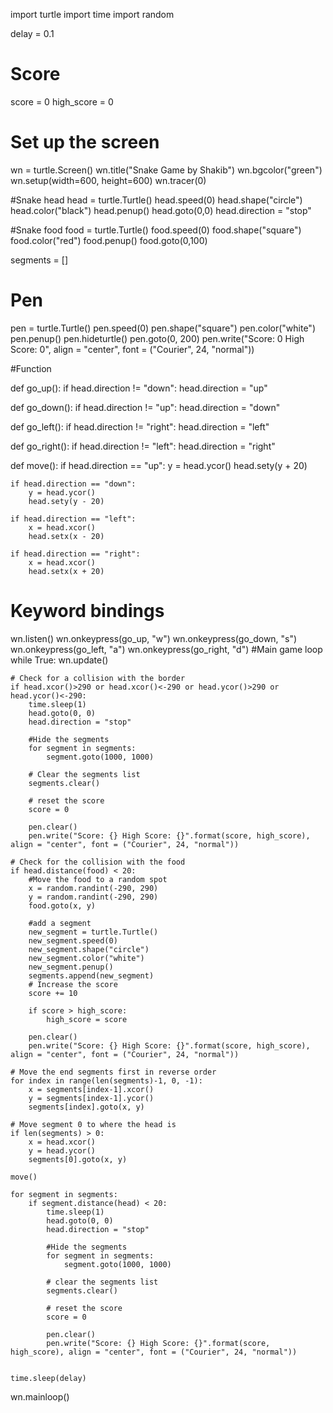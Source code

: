 import turtle 
import time
import random

delay = 0.1

# Score
score = 0
high_score = 0

# Set up the screen
wn = turtle.Screen()
wn.title("Snake Game by Shakib")
wn.bgcolor("green")
wn.setup(width=600, height=600)
wn.tracer(0)

#Snake head
head = turtle.Turtle()
head.speed(0)
head.shape("circle")
head.color("black")
head.penup()
head.goto(0,0)
head.direction = "stop"

#Snake food
food = turtle.Turtle()
food.speed(0)
food.shape("square")
food.color("red")
food.penup()
food.goto(0,100)

segments = []

# Pen
pen = turtle.Turtle()
pen.speed(0)
pen.shape("square")
pen.color("white")
pen.penup()
pen.hideturtle()
pen.goto(0, 200)
pen.write("Score: 0 High Score: 0", align = "center", font = ("Courier", 24, "normal"))

#Function

def go_up():
    if head.direction != "down":
        head.direction = "up"

def go_down():
    if head.direction != "up":
        head.direction = "down"

def go_left():
    if head.direction != "right":
        head.direction = "left"

def go_right():
    if head.direction != "left":
        head.direction = "right"
    


def move():
    if head.direction == "up":
        y = head.ycor()
        head.sety(y + 20)
        
    if head.direction == "down":
        y = head.ycor()
        head.sety(y - 20)
        
    if head.direction == "left":
        x = head.xcor()
        head.setx(x - 20)
        
    if head.direction == "right":
        x = head.xcor()
        head.setx(x + 20)



# Keyword bindings
wn.listen()
wn.onkeypress(go_up, "w")
wn.onkeypress(go_down, "s")
wn.onkeypress(go_left, "a")
wn.onkeypress(go_right, "d")
#Main game loop
while True:
    wn.update()

    # Check for a collision with the border
    if head.xcor()>290 or head.xcor()<-290 or head.ycor()>290 or head.ycor()<-290:
        time.sleep(1)
        head.goto(0, 0)
        head.direction = "stop"
        
        #Hide the segments
        for segment in segments:
            segment.goto(1000, 1000)

        # Clear the segments list
        segments.clear()
        
        # reset the score
        score = 0

        pen.clear()    
        pen.write("Score: {} High Score: {}".format(score, high_score), align = "center", font = ("Courier", 24, "normal"))

    # Check for the collision with the food
    if head.distance(food) < 20:
        #Move the food to a random spot
        x = random.randint(-290, 290)
        y = random.randint(-290, 290)
        food.goto(x, y)

        #add a segment
        new_segment = turtle.Turtle()
        new_segment.speed(0)
        new_segment.shape("circle")
        new_segment.color("white")
        new_segment.penup()
        segments.append(new_segment)
        # Increase the score
        score += 10

        if score > high_score:
            high_score = score
            
        pen.clear()    
        pen.write("Score: {} High Score: {}".format(score, high_score), align = "center", font = ("Courier", 24, "normal"))

    # Move the end segments first in reverse order
    for index in range(len(segments)-1, 0, -1):
        x = segments[index-1].xcor()
        y = segments[index-1].ycor()
        segments[index].goto(x, y)

    # Move segment 0 to where the head is
    if len(segments) > 0:
        x = head.xcor()
        y = head.ycor()
        segments[0].goto(x, y)
        
    move()

    for segment in segments:
        if segment.distance(head) < 20:
            time.sleep(1)
            head.goto(0, 0)
            head.direction = "stop"
            
            #Hide the segments
            for segment in segments:
                segment.goto(1000, 1000)

            # clear the segments list
            segments.clear()
            
            # reset the score
            score = 0

            pen.clear()    
            pen.write("Score: {} High Score: {}".format(score, high_score), align = "center", font = ("Courier", 24, "normal"))
    
    
    time.sleep(delay)



wn.mainloop()
